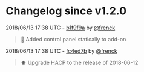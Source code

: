 # Changelog since v1.2.0

2018/06/13 17:38 UTC - [b1f9f9a](https://github.com/hassio-addons/addon-control-panel/commit/b1f9f9a53b5ca729b3a037aac0cd58f7803211c3) by [@frenck](https://github.com/frenck)
> :hammer: Added control panel statically to add-on 

2018/06/13 17:38 UTC - [fc4ed7b](https://github.com/hassio-addons/addon-control-panel/commit/fc4ed7bd9975150cdd6bd2cda2c9808ab6abd3c8) by [@frenck](https://github.com/frenck)
> :arrow_up: Upgrade HACP to the release of 2018-06-12 


